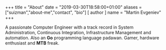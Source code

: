 +++
title = "About"
date = "2019-03-30T18:58:00+01:00"
aliases = ["suizman","about-me","contact", "bio"]
[ author ]
  name = "Martin Evgeniev"
+++

A passionate Computer Engineer with a track record in System Administration, Continuous Integration, Infrastructure Management and automation. Also an **Go** programming language padawan.
Gamer, hardware enthusiast and **MTB** freak.
